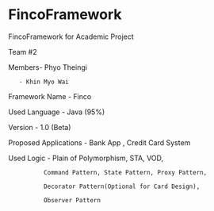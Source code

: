 # FincoFramework
FincoFramework for Academic Project

Team #2

Members- Phyo Theingi

       - Khin Myo Wai

Framework Name - Finco

Used Language - Java (95%)

Version - 1.0 (Beta)

Proposed Applications - Bank App , Credit Card System

Used Logic -  Plain of Polymorphism, STA, VOD, 

              Command Pattern, State Pattern, Proxy Pattern, 
              
              Decorator Pattern(Optional for Card Design),
              
              Observer Pattern
